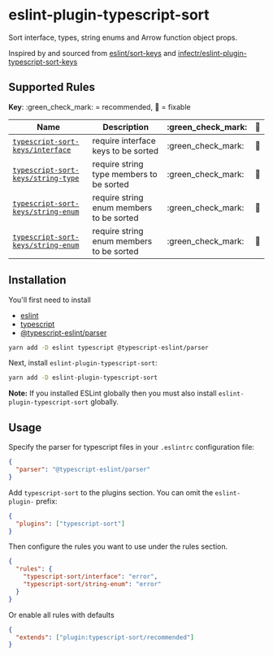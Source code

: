 # eslint-plugin-typescript-sort

Sort interface, types, string enums and Arrow function object props.

Inspired by and sourced from [eslint/sort-keys](<[https://github.com/eslint/eslint/blob/master/docs/rules/sort-keys.md](https://github.com/eslint/eslint/blob/main/docs/src/rules/sort-keys.md)>) and [infectr/eslint-plugin-typescript-sort-keys](https://github.com/infctr/eslint-plugin-typescript-sort-keys/tree/master)

## Supported Rules

<!-- begin rule list -->

**Key**: :green_check_mark: = recommended, :wrench: = fixable

<!-- prettier-ignore -->
| Name | Description | :green_check_mark: | :wrench: |
| ---- | ----------- | ------------------ | -------- |
| [`typescript-sort-keys/interface`](./docs/interface.md) | require interface keys to be sorted | :green_check_mark: | :wrench: |
| [`typescript-sort-keys/string-type`](./docs/sort-type.md) | require string type members to be sorted | :green_check_mark: | :wrench: |
| [`typescript-sort-keys/string-enum`](./docs/sort-enum.md) | require string enum members to be sorted | :green_check_mark: | :wrench: |
| [`typescript-sort-keys/string-enum`](./docs/sort-arrow-func-object-props.md) | require string enum members to be sorted | :green_check_mark: | :wrench: |

<!-- end rule list -->

## Installation

You'll first need to install

- [eslint](http://eslint.org)
- [typescript](http://www.typescriptlang.org/)
- [@typescript-eslint/parser](https://github.com/typescript-eslint/typescript-eslint/tree/master/packages/parser)

```sh
yarn add -D eslint typescript @typescript-eslint/parser
```

Next, install `eslint-plugin-typescript-sort`:

```sh
yarn add -D eslint-plugin-typescript-sort
```

**Note:** If you installed ESLint globally then you must also install `eslint-plugin-typescript-sort` globally.

## Usage

Specify the parser for typescript files in your `.eslintrc` configuration file:

```json
{
  "parser": "@typescript-eslint/parser"
}
```

Add `typescript-sort` to the plugins section. You can omit the `eslint-plugin-` prefix:

```json
{
  "plugins": ["typescript-sort"]
}
```

Then configure the rules you want to use under the rules section.

```json
{
  "rules": {
    "typescript-sort/interface": "error",
    "typescript-sort/string-enum": "error"
  }
}
```

Or enable all rules with defaults

```json
{
  "extends": ["plugin:typescript-sort/recommended"]
}
```
